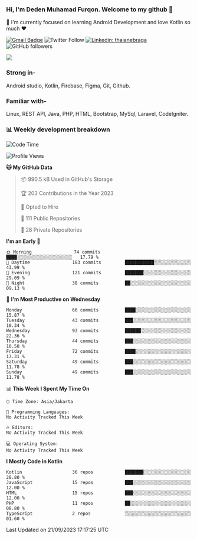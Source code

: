 ### Hi, I'm Deden Muhamad Furqon. Welcome to my github 👋

<!--
**furqoncreative/furqoncreative** is a ✨ _special_ ✨ repository because its `README.md` (this file) appears on your GitHub profile.

Here are some ideas to get you started:

- 🔭 I’m currently working on ...
- 👯 I’m looking to collaborate on ...
- 🤔 I’m looking for help with ...
- 💬 Ask me about ...
- 📫 How to reach me: ...
- 😄 Pronouns: ...
- ⚡ Fun fact: ...
-->

  🌱 I'm currently focused on learning Android Development and love Kotlin so much ❤ 

[![Gmail Badge](https://img.shields.io/badge/-furqoncreative24@gmail.com-c14438?style=flat-square&logo=Gmail&logoColor=white&link=mailto:furqoncreative24@gmail.com)](mailto:furqoncreative24@gmail.com)
![Twitter Follow](https://img.shields.io/twitter/follow/furqoncreative?label=Follow)
[![Linkedin: thaianebraga](https://img.shields.io/badge/-Deden_Muhamad_Furqon-blue?style=flat-square&logo=Linkedin&logoColor=white&link=https://www.linkedin.com/in/anmol-p-singh/)](https://www.linkedin.com/in/furqoncreative/)
![GitHub followers](https://img.shields.io/github/followers/furqoncreative?label=Follow&style=social)

<img src="https://github-readme-stats.sera5-dev.vercel.app/api?username=furqoncreative&hide=stars&show_icons=true&count_private=true&include_all_commits=true&title_color=#008080&icon_color=#008080&hide_border=true" width="">

### Strong in-

Android studio, Kotlin, Firebase, Figma, Git, Github.

### Familiar with-
Linux, REST API, Java, PHP, HTML, Bootstrap, MySql, Laravel, CodeIgniter.

### 📊 Weekly development breakdown

<!--START_SECTION:waka-->
![Code Time](http://img.shields.io/badge/Code%20Time-1%2C291%20hrs%2052%20mins-blue)

![Profile Views](http://img.shields.io/badge/Profile%20Views-0-blue)

**🐱 My GitHub Data** 

> 📦 990.5 kB Used in GitHub's Storage 
 > 
> 🏆 203 Contributions in the Year 2023
 > 
> 💼 Opted to Hire
 > 
> 📜 111 Public Repositories 
 > 
> 🔑 28 Private Repositories 
 > 
**I'm an Early 🐤** 

```text
🌞 Morning                74 commits          ████░░░░░░░░░░░░░░░░░░░░░   17.79 % 
🌆 Daytime                183 commits         ███████████░░░░░░░░░░░░░░   43.99 % 
🌃 Evening                121 commits         ███████░░░░░░░░░░░░░░░░░░   29.09 % 
🌙 Night                  38 commits          ██░░░░░░░░░░░░░░░░░░░░░░░   09.13 % 
```
📅 **I'm Most Productive on Wednesday** 

```text
Monday                   66 commits          ████░░░░░░░░░░░░░░░░░░░░░   15.87 % 
Tuesday                  43 commits          ███░░░░░░░░░░░░░░░░░░░░░░   10.34 % 
Wednesday                93 commits          ██████░░░░░░░░░░░░░░░░░░░   22.36 % 
Thursday                 44 commits          ███░░░░░░░░░░░░░░░░░░░░░░   10.58 % 
Friday                   72 commits          ████░░░░░░░░░░░░░░░░░░░░░   17.31 % 
Saturday                 49 commits          ███░░░░░░░░░░░░░░░░░░░░░░   11.78 % 
Sunday                   49 commits          ███░░░░░░░░░░░░░░░░░░░░░░   11.78 % 
```


📊 **This Week I Spent My Time On** 

```text
🕑︎ Time Zone: Asia/Jakarta

💬 Programming Languages: 
No Activity Tracked This Week

🔥 Editors: 
No Activity Tracked This Week

💻 Operating System: 
No Activity Tracked This Week
```

**I Mostly Code in Kotlin** 

```text
Kotlin                   36 repos            ███████░░░░░░░░░░░░░░░░░░   28.80 % 
JavaScript               15 repos            ███░░░░░░░░░░░░░░░░░░░░░░   12.00 % 
HTML                     15 repos            ███░░░░░░░░░░░░░░░░░░░░░░   12.00 % 
PHP                      11 repos            ██░░░░░░░░░░░░░░░░░░░░░░░   08.80 % 
TypeScript               2 repos             ░░░░░░░░░░░░░░░░░░░░░░░░░   01.60 % 
```




 Last Updated on 21/09/2023 17:17:25 UTC
<!--END_SECTION:waka-->
